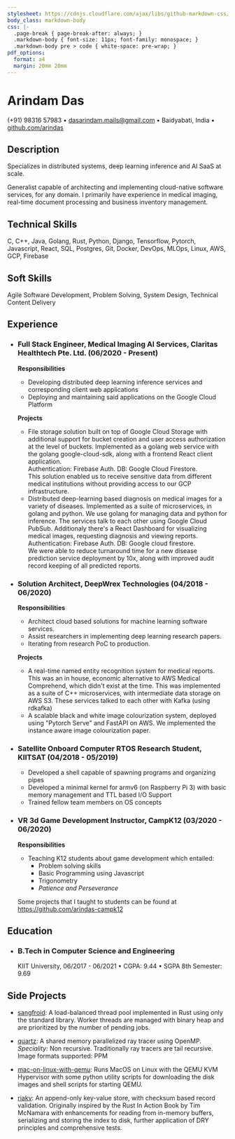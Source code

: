 ```yaml
---
stylesheet: https://cdnjs.cloudflare.com/ajax/libs/github-markdown-css/2.10.0/github-markdown.min.css
body_class: markdown-body
css: |-
  .page-break { page-break-after: always; }
  .markdown-body { font-size: 11px; font-family: monospace; }
  .markdown-body pre > code { white-space: pre-wrap; }
pdf_options:
  format: a4
  margin: 20mm 20mm 
---
```


# Arindam Das
(+91) 98316 57983 • dasarindam.mails@gmail.com • Baidyabati, India • [github.com/arindas](https://github.com/arindas)

## Description
Specializes in distributed systems, deep learning inference and AI SaaS at scale.

Generalist capable of architecting and implementing cloud-native software services, for any domain. I primarily have 
experience in medical imaging, real-time document processing and business inventory management.

## Technical Skills
C, C++, Java, Golang, Rust, Python, Django, Tensorflow, Pytorch, Javascript, React, SQL, Postgres, 
Git, Docker, DevOps, MLOps, Linux, AWS, GCP, Firebase

## Soft Skills
Agile Software Development, Problem Solving, System Design, Technical Content Delivery

## Experience
- <h3>Full Stack Engineer, Medical Imaging AI Services, Claritas Healthtech Pte. Ltd. (06/2020 - Present)</h3>
  
  <b>Responsibilities</b>
  - Developing distributed deep learning inference services and corresponding client web applications 
  - Deploying and maintaining said applications on the Google Cloud Platform
  
  <b>Projects</b>
  - File storage solution built on top of Google Cloud Storage with additional support for bucket creation and user 
  access authorization at the level of buckets. Implemented as a golang web service with the golang google-cloud-sdk,
  along with a frontend React client application.<br/>
  Authentication: Firebase Auth. DB: Google Cloud Firestore.<br/>
  This solution enabled us to receive sensitive data from different medical institutions without providing access to our GCP infrastructure. 
  - Distributed deep-learning based diagnosis on medical images for a variety of diseases. Implemented as a suite of 
  microservices, in golang and python. We use golang for managing data and python for inference. The services talk 
  to each other using Google Cloud PubSub. Additionaly there's a React Dashboard for visualizing medical images,
  requesting diagnosis and viewing reports. <br/>
  Authentication: Firebase Auth. DB: Google cloud firestore.<br/>
  We were able to reduce turnaround time for a new disease prediction service deployment by 10x, along
  with improved audit record keeping of all predicted reports.

- <h3>Solution Architect, DeepWrex Technologies (04/2018 - 06/2020)</h3>
  
  <b>Responsibilities</b>
  - Architect cloud based solutions for machine learning software services.
  - Assist researchers in implementing deep learning research papers.
  - Iterating from research PoC to production.
  
  <b>Projects</b>
  - A real-time named entity recognition system for medical reports. This was an in house, economic alternative to
  AWS Medical Comprehend, which didn't exist at the time. This was implemented as a suite of C++ microservices, with
  intermediate data storage on AWS S3. These services talked to each other with Kafka (using rdkafka)
  - A scalable black and white image colourization system, deployed using "Pytorch Serve" and FastAPI on AWS. We 
  implemented the instance aware image colourization paper.

- <h3>Satellite Onboard Computer RTOS Research Student, KIITSAT (04/2018 - 05/2019)</h3>
  
  - Developed a shell capable of spawning programs and organizing pipes
  - Developed a minimal kernel for armv6 (on Raspberry Pi 3) with basic memory management and TTL based I/O Support
  - Trained fellow team members on OS concepts

- <h3>VR 3d Game Development Instructor, CampK12 (03/2020 - 06/2020)</h3>
  
  <b>Responsibilities</b>
  - Teaching K12 students about game development which entailed:
    - Problem solving skills
    - Basic Programming using Javascript
    - Trigonometry
    - _Patience and Perseverance_
  
  Some projects that I taught to students can be found at https://github.com/arindas-campk12

## Education
- <h3>B.Tech in Computer Science and Engineering</h3> 
  KIIT University, 06/2017 - 06/2021 • CGPA: 9.44 • SGPA 8th Semester: 9.69

## Side Projects
- [sangfroid](https://github.com/arindas/sangfroid): A load-balanced thread pool implemented in Rust using only the 
  standard library. Worker threads are managed with binary heap and are prioritized by the number of pending jobs.


- [quartz](https://github.com/arindas/quartz): A shared memory parallelized ray tracer using OpenMP.
  _Speciality:_ Non recursive. Traditionally ray tracers are tail recursive. Image formats supported: PPM


- [mac-on-linux-with-qemu](https://github.com/arindas/mac-on-linux-with-qemu): Runs MacOS on Linux with the QEMU
  KVM Hypervisor with some python utility scripts for downloading the disk images and shell scripts for starting QEMU.


- [riakv](https://github.com/arindas/riakv): An append-only key-value store, with checksum based record validation.
  Originally inspired by the Rust In Action Book by Tim McNamara with enhancements for reading from in-memory buffers,
  serializing and storing the index to disk, further application of DRY principles and comprehensive tests.
